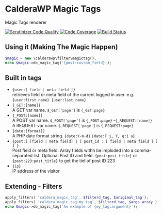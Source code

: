 CalderaWP Magic Tags
=======================
Magic Tags renderer

[![Scrutinizer Code Quality](https://scrutinizer-ci.com/g/CalderaWP/magic-tags/badges/quality-score.png?b=master)](https://scrutinizer-ci.com/g/CalderaWP/magic-tags/?branch=master)
[![Code Coverage](https://scrutinizer-ci.com/g/CalderaWP/magic-tags/badges/coverage.png?b=master)](https://scrutinizer-ci.com/g/CalderaWP/magic-tags/?branch=master)
[![Build Status](https://scrutinizer-ci.com/g/CalderaWP/magic-tags/badges/build.png?b=master)](https://scrutinizer-ci.com/g/CalderaWP/magic-tags/build-status/master)

Using it (Making The Magic Happen)
---------
```PHP
$magic = new \calderawp\filter\magictag();
echo $magic->do_magic_tag('{post:custom_field}');

```

Built in tags
-------------
- `{user:[ field | meta field ]}`<br>
retrieves field or meta field of the current logged in user. e.g. `{user:first_name} {user:last_name}`
- `{_GET:[name]}`<br>
A GET var name. `$_GET['page']` is `{_GET:page}` 
- `{_POST:[name]}`<br>
A POST var name. `$_POST['page']` is `{_POST:page}`
-`{_REQUEST:[name]}`<br>
A REQUEST var name. `$_REQUEST['page']` is `{_REQUEST:page}`
- `{date:[format]}`<br>
A PHP date format string. `{date:Y-m-d}` `{date:F j, Y, g:i a}`<br>
- `{post:[ [field | meta field] | [ post_id : [ field | meta field ] ] ] }`<br>
Post field or meta field. Array fields withh be imploded into a comma-separated list. Optional Post ID and field.
`{post:post_title}` or `{post:223:post_title}` to get the tiel of post ID 223
- `{ip}`<br>
IP address of the visitor

Extending - Filters
---------
```PHP
apply_filters( 'caldera_magic_tag', $filterd_tag, $original_tag );
apply_filters( 'caldera_magic_tag-my_tag', $filterd_tag, $args_array );
echo $magic->do_magic_tag('An example of {my_tag:argument}');
```

